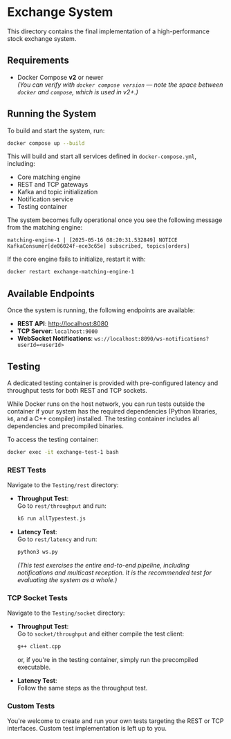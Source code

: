 # Exchange System

This directory contains the final implementation of a high-performance stock exchange system.

## Requirements

- Docker Compose **v2** or newer  
  *(You can verify with `docker compose version` — note the space between `docker` and `compose`, which is used in v2+.)*

## Running the System

To build and start the system, run:

```bash
docker compose up --build
```

This will build and start all services defined in `docker-compose.yml`, including:

- Core matching engine  
- REST and TCP gateways  
- Kafka and topic initialization  
- Notification service  
- Testing container  

The system becomes fully operational once you see the following message from the matching engine:

```
matching-engine-1 | [2025-05-16 08:20:31.532849] NOTICE KafkaConsumer[de06024f-ece3c65e] subscribed, topics[orders]
```

If the core engine fails to initialize, restart it with:

```bash
docker restart exchange-matching-engine-1
```

## Available Endpoints

Once the system is running, the following endpoints are available:

- **REST API**: [http://localhost:8080](http://localhost:8080)  
- **TCP Server**: `localhost:9000`  
- **WebSocket Notifications**: `ws://localhost:8090/ws-notifications?userId=<userId>`

## Testing

A dedicated testing container is provided with pre-configured latency and throughput tests for both REST and TCP sockets.

While Docker runs on the host network, you can run tests outside the container if your system has the required dependencies (Python libraries, `k6`, and a C++ compiler) installed. The testing container includes all dependencies and precompiled binaries.

To access the testing container:

```bash
docker exec -it exchange-test-1 bash
```

### REST Tests

Navigate to the `Testing/rest` directory:

- **Throughput Test**:  
  Go to `rest/throughput` and run:
  ```bash
  k6 run allTypestest.js
  ```

- **Latency Test**:  
  Go to `rest/latency` and run:
  ```bash
  python3 ws.py
  ```
  *(This test exercises the entire end-to-end pipeline, including notifications and multicast reception. It is the recommended test for evaluating the system as a whole.)*

### TCP Socket Tests

Navigate to the `Testing/socket` directory:

- **Throughput Test**:  
  Go to `socket/throughput` and either compile the test client:
  ```bash
  g++ client.cpp
  ```
  or, if you're in the testing container, simply run the precompiled executable.

- **Latency Test**:  
  Follow the same steps as the throughput test.

### Custom Tests

You're welcome to create and run your own tests targeting the REST or TCP interfaces. Custom test implementation is left up to you.